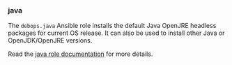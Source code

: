 ### java

The `debops.java` Ansible role installs the default Java OpenJRE
headless packages for current OS release. It can also be used to install
other Java or OpenJDK/OpenJRE versions.

Read the [java role documentation](https://docs.debops.org/en/HEAD/ansible/roles/java/) for more details.
